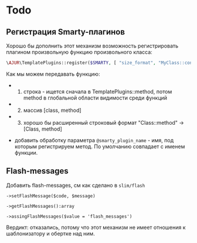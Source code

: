 # Todo

## Регистрация Smarty-плагинов

Хорошо бы дополнить этот механизм возможность регистрировать плагином произвольную функцию произвольного класса:

```php
\AJUR\TemplatePlugins::register($SMARTY, [ "size_format", "MyClass::convert", "_func" => "MyClass::func" ]);
```

Как мы можем передавать функцию:
- 1) строка - ищется сначала в TemplatePlugins::method, потом method в глобальной области видимости среди функций
- 2) массив [class, method]
- 3) хорошо бы расширенный строковый формат "Class::method" -> [Class, method]

- добавить обработку параметра `@smarty_plugin_name` - имя, под которым регистрируем метод. По умолчанию совпадает с именем функции.

## Flash-messages

Добавить flash-messages, см как сделано в `slim/flash`

`->setFlashMessage($code, $message)`

`->getFlashMessages():array`

`->assingFlashMessages($value = 'flash_messages')`

Вердикт: отказались, потому что этот механизм не имеет отношения к шаблонизатору и обертке над ним. 



